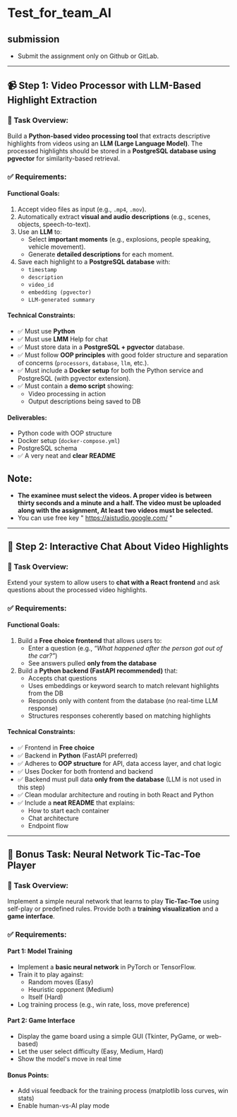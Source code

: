 # Test_for_team_AI
## submission  
- Submit the assignment only on Github or GitLab.  
---

## 📹 **Step 1: Video Processor with LLM-Based Highlight Extraction**

### 🎯 Task Overview:
Build a **Python-based video processing tool** that extracts descriptive highlights from videos using an **LLM (Large Language Model)**. The processed highlights should be stored in a **PostgreSQL database using pgvector** for similarity-based retrieval.

### ✅ Requirements:

#### Functional Goals:
1. Accept video files as input (e.g., `.mp4`, `.mov`).
2. Automatically extract **visual and audio descriptions** (e.g., scenes, objects, speech-to-text).
3. Use an **LLM** to:
   - Select **important moments** (e.g., explosions, people speaking, vehicle movement).
   - Generate **detailed descriptions** for each moment.
4. Save each highlight to a **PostgreSQL database** with:
   - `timestamp`
   - `description`
   - `video_id`
   - `embedding (pgvector)`
   - `LLM-generated summary`

#### Technical Constraints:
- ✅ Must use **Python**
- ✅ Must use **LMM** Help for chat
- ✅ Must store data in a **PostgreSQL + pgvector** database.
- ✅ Must follow **OOP principles** with good folder structure and separation of concerns (`processors`, `database`, `llm`, etc.).
- ✅ Must include a **Docker setup** for both the Python service and PostgreSQL (with pgvector extension).
- ✅ Must contain a **demo script** showing:
   - Video processing in action
   - Output descriptions being saved to DB

#### Deliverables:
- Python code with OOP structure
- Docker setup (`docker-compose.yml`)
- PostgreSQL schema
- ✅ A very neat and **clear README** 


## Note:
- **The examinee must select the videos. A proper video is between thirty seconds and a minute and a half. The video must be uploaded along with the assignment, At least two videos must be selected.**
- You can use free key  " https://aistudio.google.com/ "
---

## 💬 **Step 2: Interactive Chat About Video Highlights**

### 🎯 Task Overview:
Extend your system to allow users to **chat with a React frontend** and ask questions about the processed video highlights.

### ✅ Requirements:

#### Functional Goals:
1. Build a **Free choice frontend** that allows users to:
   - Enter a question (e.g., *“What happened after the person got out of the car?”*)
   - See answers pulled **only from the database**
2. Build a **Python backend (FastAPI recommended)** that:
   - Accepts chat questions
   - Uses embeddings or keyword search to match relevant highlights from the DB
   - Responds only with content from the database (no real-time LLM response)
   - Structures responses coherently based on matching highlights

#### Technical Constraints:
- ✅ Frontend in **Free choice**
- ✅ Backend in **Python** (FastAPI preferred)
- ✅ Adheres to **OOP structure** for API, data access layer, and chat logic
- ✅ Uses Docker for both frontend and backend
- ✅ Backend must pull data **only from the database** (LLM is not used in this step)
- ✅ Clean modular architecture and routing in both React and Python
- ✅ Include a **neat README** that explains:
   - How to start each container
   - Chat architecture
   - Endpoint flow

---

## 🧠 **Bonus Task: Neural Network Tic-Tac-Toe Player**

### 🎯 Task Overview:
Implement a simple neural network that learns to play **Tic-Tac-Toe** using self-play or predefined rules. Provide both a **training visualization** and a **game interface**.

### ✅ Requirements:

#### Part 1: Model Training
- Implement a **basic neural network** in PyTorch or TensorFlow.
- Train it to play against:
  - Random moves (Easy)
  - Heuristic opponent (Medium)
  - Itself (Hard)
- Log training process (e.g., win rate, loss, move preference)

#### Part 2: Game Interface
- Display the game board using a simple GUI (Tkinter, PyGame, or web-based)
- Let the user select difficulty (Easy, Medium, Hard)
- Show the model's move in real time

#### Bonus Points:
- Add visual feedback for the training process (matplotlib loss curves, win stats)
- Enable human-vs-AI play mode

